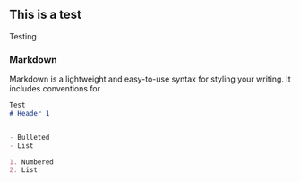 ## This is a test
Testing
### Markdown

Markdown is a lightweight and easy-to-use syntax for styling your writing. It includes conventions for

```markdown
Test
# Header 1


- Bulleted
- List

1. Numbered
2. List

```
